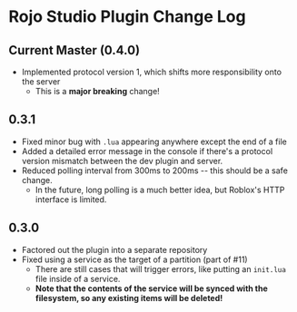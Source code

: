 # Rojo Studio Plugin Change Log

## Current Master (0.4.0)
* Implemented protocol version 1, which shifts more responsibility onto the server
	* This is a **major breaking** change!

## 0.3.1
* Fixed minor bug with `.lua` appearing anywhere except the end of a file
* Added a detailed error message in the console if there's a protocol version mismatch between the dev plugin and server.
* Reduced polling interval from 300ms to 200ms -- this should be a safe change.
	* In the future, long polling is a much better idea, but Roblox's HTTP interface is limited.

## 0.3.0
* Factored out the plugin into a separate repository
* Fixed using a service as the target of a partition (part of #11)
	* There are still cases that will trigger errors, like putting an `init.lua` file inside of a service.
	* **Note that the contents of the service will be synced with the filesystem, so any existing items will be deleted!**